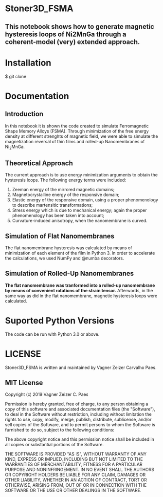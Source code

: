 # **Stoner3D_FSMA**

## This notebook shows how to generate magnetic hysteresis loops of Ni2MnGa through a coherent-model (very) extended approach.

# Installation

$ git clone 

# Documentation

## **Introduction**

In this notebook it is shown the code created to simulate Ferromagnetic Shape Memory Alloys (FSMA).
Through minimization of the free energy density at different strenghts of magnetic field, we were able to simulate the magnetization reversal of thin films and rolled-up Nanomembranes of Ni<sub>2</sub>MnGa.

## **Theoretical Approach**

The current approach is to use energy minimization arguments to obtain the hysteresis loops.
The following energy terms were included:

1. Zeeman energy of the mirrored magnetic domains;
2. Magnetocrystalline energy of the responsive domain;
3. Elastic energy of the responsive domain, using a proper phenomenology to describe martensitic transformations;
4. Stress energy which is due to mechanical energy; again the proper phenomenology has been taken into account;
5. Curvature-induced anisotropy, when the nanomembrane is curved.

## Simulation of Flat Nanomembranes

The flat nanomembrane hysteresis was calculated by means of minimization of each element of the film in Python 3.
In order to accelerate the calculations, we used NumPy and @numba decorators.

## Simulation of Rolled-Up Nanomembranes

**The flat nanomembrane was tranformed into a rolled-up nanomembrane by means of convenient rotations of the strain tensor.**
Afterwards, in the same way as did in the flat nanomembrane, magnetic hysteresis loops were calculated.

# Suported Python Versions

The code can be run with Python 3.0 or above.

# LICENSE

Stoner3D_FSMA is written and maintained by Vagner Zeizer Carvalho Paes.

## MIT License

Copyright (c) 2019 Vagner Zeizer C. Paes

Permission is hereby granted, free of charge, to any person obtaining a copy
of this software and associated documentation files (the "Software"), to deal
in the Software without restriction, including without limitation the rights
to use, copy, modify, merge, publish, distribute, sublicense, and/or sell
copies of the Software, and to permit persons to whom the Software is
furnished to do so, subject to the following conditions:

The above copyright notice and this permission notice shall be included in all
copies or substantial portions of the Software.

THE SOFTWARE IS PROVIDED "AS IS", WITHOUT WARRANTY OF ANY KIND, EXPRESS OR
IMPLIED, INCLUDING BUT NOT LIMITED TO THE WARRANTIES OF MERCHANTABILITY,
FITNESS FOR A PARTICULAR PURPOSE AND NONINFRINGEMENT. IN NO EVENT SHALL THE
AUTHORS OR COPYRIGHT HOLDERS BE LIABLE FOR ANY CLAIM, DAMAGES OR OTHER
LIABILITY, WHETHER IN AN ACTION OF CONTRACT, TORT OR OTHERWISE, ARISING FROM,
OUT OF OR IN CONNECTION WITH THE SOFTWARE OR THE USE OR OTHER DEALINGS IN THE
SOFTWARE.

